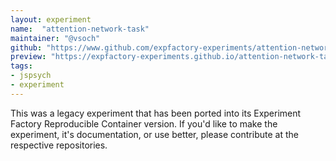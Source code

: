 ```yaml
---
layout: experiment
name:  "attention-network-task"
maintainer: "@vsoch"
github: "https://www.github.com/expfactory-experiments/attention-network-task"
preview: "https://expfactory-experiments.github.io/attention-network-task"
tags:
- jspsych
- experiment
---
```


This was a legacy experiment that has been ported into its Experiment Factory Reproducible Container version. If you'd like to make the experiment, it's documentation, or use better, please contribute at the respective repositories.
